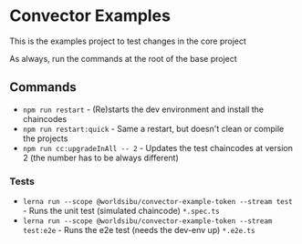 # Convector Examples

This is the examples project to test changes in the core project

As always, run the commands at the root of the base project

## Commands
- `npm run restart` - (Re)starts the dev environment and install the chaincodes
- `npm run restart:quick` -  Same a restart, but doesn't clean or compile the projects
- `npm run cc:upgradeInAll -- 2` - Updates the test chaincodes at version 2 (the number has to be always different)

### Tests
- `lerna run --scope @worldsibu/convector-example-token --stream test` - Runs the unit test (simulated chaincode) `*.spec.ts`
- `lerna run --scope @worldsibu/convector-example-token --stream test:e2e` - Runs the e2e test (needs the dev-env up) `*.e2e.ts`
